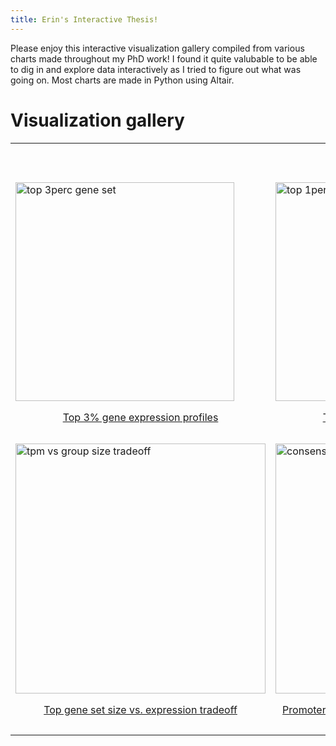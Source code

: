 ```yaml
---
title: Erin's Interactive Thesis!
---
```


Please enjoy this interactive visualization gallery compiled from various charts made throughout my PhD work! I found it quite valubable to be able to dig in and explore data interactively as I tried to figure out what was going on. Most charts are made in Python using Altair. 

# Visualization gallery

<div>
    <table>
        <tr>
            <th colspan="3">
                <p>From Chapter 3</p>
            </th>
        </tr>
        <tr>
            <td>
                <a href="viz_pages/chapter3_pcooords_top3perc.html" title="Go to interactive visualization" display='inline'>
                    <img src="img/volcano_3window.gif" alt="top 3perc gene set" width="350"/>
                    <p style="text-align: center">Top 3% gene expression profiles</p>
                </a>
            </td>
            <td>
                <a href="viz_pages/chapter3_pcooords_top1perc.html" title="Go to interactive visualization" display='inline'>
                    <img src="img/volcano_3window.gif" alt="top 1perc gene set" width="350"/>
                    <p style="text-align: center">Top 1% gene expression profiles</p>
                </a>
            </td>
            <td>
                <a href="viz_pages/chapter3_mbur_operon_dist.html" title="Go to interactive visualization" display='inline'>
                    <img src="img/volcano_3window.gif" alt="intra-operon distances" width="350"/>
                    <p style="text-align: center">Intra-operon distances</p>
                </a>
        </tr>
        <tr>
            </td>
            <td>
                <a href="viz_pages/chapter3_tradeoff.html" title="Go to interactive visualization" display='inline'>
                    <img src="img/volcano_3window.gif" alt="tpm vs group size tradeoff" width="400"/>
                    <p style="text-align: center">Top gene set size vs. expression tradeoff</p>
                </a>
            </td>
            <td>
                <a href="viz_pages/chapter3_consensus_prediction_match.html" title="Go to interactive visualization" display='inline'>
                    <img src="img/volcano_3window.gif" alt="consensus prediction matches" width="400"/>
                    <p style="text-align: center">Promoter prediction similarity to consensus motifs</p>
                </a>
            </td>
            <td>
                <a href="viz_pages/chapter3_posIC_vs_enrichment.html" title="Go to interactive visualization" display='inline'>
                    <img src="img/volcano_3window.gif" alt="promoter prediction IC vs enrichment" width="400"/>
                    <p style="text-align: center">Motif prediction info content vs enrichment in promoter regions </p>
                </a>
            </td>
        </tr>
    </table>
</div>

